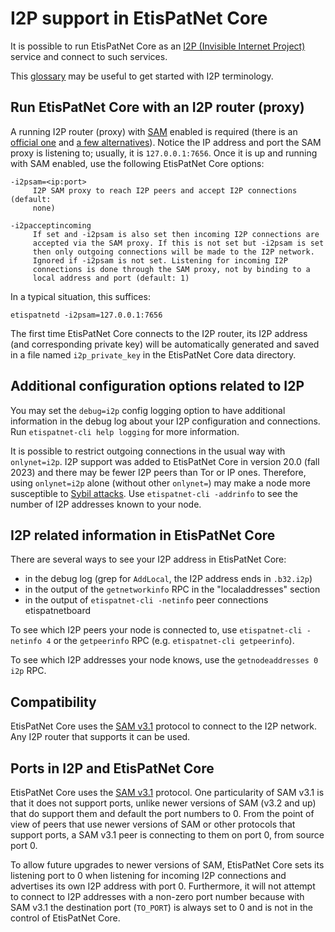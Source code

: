 # I2P support in EtisPatNet Core

It is possible to run EtisPatNet Core as an
[I2P (Invisible Internet Project)](https://en.wikipedia.org/wiki/I2P)
service and connect to such services.

This [glossary](https://geti2p.net/en/about/glossary) may be useful to get
started with I2P terminology.

## Run EtisPatNet Core with an I2P router (proxy)

A running I2P router (proxy) with [SAM](https://geti2p.net/en/docs/api/samv3)
enabled is required (there is an [official one](https://geti2p.net) and
[a few alternatives](https://en.wikipedia.org/wiki/I2P#Routers)). Notice the IP
address and port the SAM proxy is listening to; usually, it is
`127.0.0.1:7656`. Once it is up and running with SAM enabled, use the following
EtisPatNet Core options:

```
-i2psam=<ip:port>
     I2P SAM proxy to reach I2P peers and accept I2P connections (default:
     none)

-i2pacceptincoming
     If set and -i2psam is also set then incoming I2P connections are
     accepted via the SAM proxy. If this is not set but -i2psam is set
     then only outgoing connections will be made to the I2P network.
     Ignored if -i2psam is not set. Listening for incoming I2P
     connections is done through the SAM proxy, not by binding to a
     local address and port (default: 1)
```

In a typical situation, this suffices:

```
etispatnetd -i2psam=127.0.0.1:7656
```

The first time EtisPatNet Core connects to the I2P router, its I2P address (and
corresponding private key) will be automatically generated and saved in a file
named `i2p_private_key` in the EtisPatNet Core data directory.

## Additional configuration options related to I2P

You may set the `debug=i2p` config logging option to have additional
information in the debug log about your I2P configuration and connections. Run
`etispatnet-cli help logging` for more information.

It is possible to restrict outgoing connections in the usual way with
`onlynet=i2p`. I2P support was added to EtisPatNet Core in version 20.0 (fall 2023)
and there may be fewer I2P peers than Tor or IP ones. Therefore, using
`onlynet=i2p` alone (without other `onlynet=`) may make a node more susceptible
to [Sybil attacks](https://en.etispatnet.it/wiki/Weaknesses#Sybil_attack). Use
`etispatnet-cli -addrinfo` to see the number of I2P addresses known to your node.

## I2P related information in EtisPatNet Core

There are several ways to see your I2P address in EtisPatNet Core:
- in the debug log (grep for `AddLocal`, the I2P address ends in `.b32.i2p`)
- in the output of the `getnetworkinfo` RPC in the "localaddresses" section
- in the output of `etispatnet-cli -netinfo` peer connections etispatnetboard

To see which I2P peers your node is connected to, use `etispatnet-cli -netinfo 4`
or the `getpeerinfo` RPC (e.g. `etispatnet-cli getpeerinfo`).

To see which I2P addresses your node knows, use the `getnodeaddresses 0 i2p`
RPC.

## Compatibility

EtisPatNet Core uses the [SAM v3.1](https://geti2p.net/en/docs/api/samv3) protocol
to connect to the I2P network. Any I2P router that supports it can be used.

## Ports in I2P and EtisPatNet Core

EtisPatNet Core uses the [SAM v3.1](https://geti2p.net/en/docs/api/samv3)
protocol. One particularity of SAM v3.1 is that it does not support ports,
unlike newer versions of SAM (v3.2 and up) that do support them and default the
port numbers to 0. From the point of view of peers that use newer versions of
SAM or other protocols that support ports, a SAM v3.1 peer is connecting to them
on port 0, from source port 0.

To allow future upgrades to newer versions of SAM, EtisPatNet Core sets its
listening port to 0 when listening for incoming I2P connections and advertises
its own I2P address with port 0. Furthermore, it will not attempt to connect to
I2P addresses with a non-zero port number because with SAM v3.1 the destination
port (`TO_PORT`) is always set to 0 and is not in the control of EtisPatNet Core.
